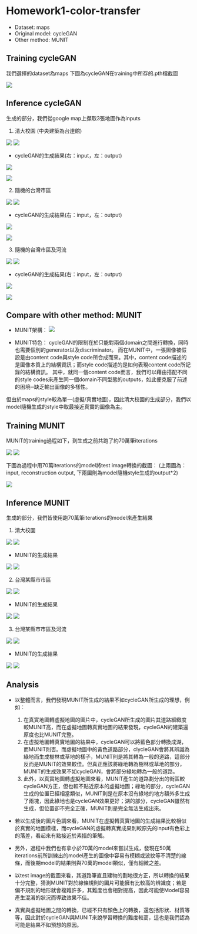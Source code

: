 # Homework1-color-transfer
* Dataset: maps
* Original model: cycleGAN
* Other method: MUNIT

## Training cycleGAN
我們選擇的dataset為maps
下圖為cycleGAN在training中所存的.pth檔截圖

![](https://i.imgur.com/0fKLGSP.jpg)

## Inference cycleGAN
生成的部分，我們從google map上擷取3張地圖作為inputs

1. 清大校園 (中央建築為台達館)

![](https://i.imgur.com/btnsadg.jpg) ![](https://i.imgur.com/qcQEBwc.jpg)

- cycleGAN的生成結果(右：input，左：output)

![](https://i.imgur.com/ur61etu.png)

![](https://i.imgur.com/eqfHqdV.png)

2. 隨機的台灣市區

![](https://i.imgur.com/e3LO26P.jpg) ![](https://i.imgur.com/2eROpKA.jpg)

- cycleGAN的生成結果(右：input，左：output)

![](https://i.imgur.com/5zVFxX9.png)

![](https://i.imgur.com/sL6pZvH.png)

3. 隨機的台灣市區及河流

![](https://i.imgur.com/kO4Rt3h.jpg) ![](https://i.imgur.com/nsDNYGq.jpg)

- cycleGAN的生成結果(右：input，左：output)

![](https://i.imgur.com/sRJhEn6.png)

![](https://i.imgur.com/H7DThIR.png)

## Compare with other method: MUNIT
- MUNIT架構：
![](https://i.imgur.com/y9MkvFx.png)

- MUNIT特色：
cycleGAN的限制在於只能對兩個domain之間進行轉換，同時也需要個別的generator以及discriminator。
而在MUNIT中，一張圖像被假設是由content code與style code所合成而來。其中，content code描述的是圖像本質上的結構資訊；而style code描述的是如何表現content code所記錄的結構資訊。
其中，就同一個content code而言，我們可以藉由搭配不同的style codes來產生同一個domain不同型態的outputs，如此便克服了前述的困境─缺乏輸出圖像的多樣性。

但由於maps的style較為單一(虛擬/真實地圖)，因此清大校園的生成部分，我們以model隨機生成的style中取最接近真實的圖像為主。

## Training MUNIT

MUNIT的training過程如下，到生成之前共跑了約70萬筆iterations

![](https://i.imgur.com/LqLl9CH.jpg)
![](https://i.imgur.com/HHpqZMZ.jpg)

下圖為過程中用70萬iterations的model將test image轉換的截圖：
(上兩圖為：input, reconstruction output, 
  下兩圖則為model隨機style生成的output*2)
  
![](https://i.imgur.com/O58T0el.jpg)


## Inference MUNIT
生成的部分，我們皆使用跑70萬筆iterations的model來產生結果

1. 清大校園

![](https://i.imgur.com/btnsadg.jpg) ![](https://i.imgur.com/qcQEBwc.jpg)

- MUNIT的生成結果

![](https://i.imgur.com/d9JZoUv.jpg) ![](https://i.imgur.com/uWgYb6r.jpg)



2. 台灣某縣市市區

![](https://i.imgur.com/e3LO26P.jpg) ![](https://i.imgur.com/2eROpKA.jpg)

- MUNIT的生成結果

![](https://i.imgur.com/MPI2Kvo.jpg) ![](https://i.imgur.com/nVBh4px.jpg)



3. 台灣某縣市市區及河流

![](https://i.imgur.com/kO4Rt3h.jpg) ![](https://i.imgur.com/nsDNYGq.jpg)

- MUNIT的生成結果

![](https://i.imgur.com/md7aD8v.jpg) ![](https://i.imgur.com/Gxasuix.jpg)


## Analysis
- 以整體而言，我們發現MUNIT所生成的結果不如cycleGAN所生成的理想，例如：
    1. 在真實地圖轉虛擬地圖的圖片中，cycleGAN所生成的圖片其道路細緻度較MUNIT高，而在虛擬地圖轉真實地圖的結果發現，cycleGAN的建築還原度也比MUNIT完整。
    2. 在虛擬地圖轉真實地圖的結果中，cycleGAN可以將藍色部分轉換成湖，而MUNIT則否。而虛擬地圖中的黃色道路部分，clycleGAN會將其辨識為綠地而生成樹林或草地的樣子，MUNIT則是將其轉為一般的道路，這部分反而是MUNIT的效果較佳。但真正應該將綠地轉為樹林或草地的部分，MUNIT的生成效果不如cycleGAN，會將部分綠地轉為一般的道路。
    3. 此外，以真實地圖轉虛擬地圖來看，MUNIT產生的道路劃分出的街區較cycleGAN方正，但也較不貼近原本的虛擬地圖；綠地的部分，cycleGAN生成的位置已經相當類似，MUNIT則是在原本沒有綠地的地方額外多生成了兩塊，因此綠地也是cycleGAN效果更好；湖的部分，cycleGAN雖然有生成，但位置卻不完全正確，MUNIT則是完全無法生成出來。

- 若以生成後的圖片色調來看，MUNIT在虛擬轉真實地圖的生成結果比較相似於真實的地圖模樣，而cycleGAN的虛擬轉真實成果則較原先的input有色彩上的落差，看起來有點接近於素描的筆觸。

- 另外，過程中我們也有拿小於70萬的model來嘗試生成，發現在50萬iterations前所訓練出的model產生的圖像中容易有模糊或波紋等不清楚的線條，而後期model的結果則與70萬的model類似，僅有細微之差。

- 以test image的截圖來看，其道路筆直且建物的劃地很方正，所以轉換的結果十分完整，猜測MUNIT對於線條規則的圖片可能擁有比較高的辨識度；若是偏不規則的地形就會複雜許多，其難度也會相對提高，因此可能使Model容易產生混淆的狀況而導致效果不佳。

- 真實與虛擬地圖之間的轉換，已經不只有顏色上的轉換，還包括形狀、材質等等，因此對於cycleGAN與MUNIT來說學習轉換的難度較高，這也是我們認為可能是結果不如預想的原因。
